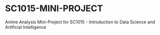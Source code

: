 # SC1015-MINI-PROJECT
Anime Analysis Mini-Project for SC1015 - Introduction to Data Science and Artificial Intelligence
